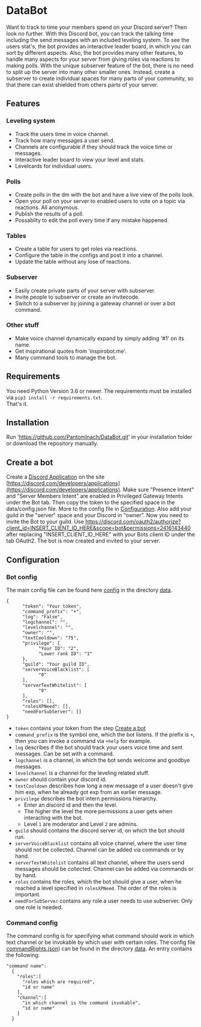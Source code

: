 # DataBot
Want to track to time your members spend on your Discord server?
Then look no further.
With this Discord bot, you can track the talking time including the send messages with an included leveling system.
To see the users stat's, the bot provides an interactive leader board, in which you can sort by different aspects.
Also, the bot provides many other features, to handle many aspects for your server from giving roles via reactions to making polls.
With the unique subserver feature of the bot, there is no need to split up the server into many other smaller ones.
Instead, create a subserver to create individual spaces for many parts of your community, so that there can exist shielded from others parts of your server.

## Features
### Leveling system
- Track the users time in voice channel.
- Track how many messages a user send.
- Channels are configurable if they should track the voice time or messages.
- Interactive leader board to view your level and stats.
- Levelcards for individual users.
### Polls
- Create polls in the dm with the bot and have a live view of the polls look.
- Open your poll on your server to enabled users to vote on a topic via reactions. All anonymous.
- Publish the results of a poll.
- Possablity to edit the poll every time if any mistake happened.
### Tables
- Create a table for users to get roles via reactions.
- Configure the table in the configs and post it into a channel.
- Update the table without any lose of reactions.
### Subserver
- Easily create private parts of your server with subserver.
- Invite people to subserver or create an invitecode.
- Switch to a subserver by joining a gateway channel or over a bot command.
### Other stuff
- Make voice channel dynamically expand by simply adding '#1' on its name.
- Get inspirational quotes from 'inspirobot.me'.
- Many command tools to manage the bot.

## Requirements
You need Python Version 3.6 or newer. 
The requirements must be installed via `pip3 install -r requirements.txt`.  
That's it.

## Installation
Run 'https://github.com/PantomInach/DataBot.git' in your installation folder or download the repository manually.

## Create a bot
Create a [Discord Application](https://discord.com/developers/applications) on the site [https://discord.com/developers/applications](https://discord.com/developers/applications).
Make sure "Presence Intent" and "Server Members Intent" are enabled in Privileged Gateway Intents under the Bot tab.
Then copy the token to the specified space in the data/config.json file.
More to the config file in [Configuration](#Configuration).
Also add your guild in the "server" space and your Discord in "owner".
Now you need to invite the Bot to your guild.
Use https://discord.com/oauth2/authorize?client_id=INSERT_CLIENT_ID_HERE&scope=bot&permissions=2416143440 after replacing "INSERT_CLIENT_ID_HERE" with your Bots client ID under the tab OAuth2.
The bot is now created and invited to your server.

## Configuration
### Bot config
The main config file can be found here [config](https://github.com/PantomInach/DataBot/blob/main/data/config.json) in the directory [data](https://github.com/PantomInach/DataBot/blob/main/data).
```
{
      "token": "Your token",
      "command_prefix": "+",
      "log": "False",
      "logchannel": "",
      "levelchannel": "",
      "owner": "",
      "textCooldown": "75",
      "privilege": {
            "Your ID": "2",
            "Lower rank ID": "1"
      },
      "guild": "Your guild ID",
      "serverVoiceBlacklist": [
            "0"
      ],
      "serverTextWhitelist": [
            "0"
      ],
      "roles": [],
      "rolesXPNeed": [],
      "needForSubServer": []
}
```
- `token` contains your token from the step [Create a bot](#create_a_bot)
- `command_prefix` is the symbol one, which the bot listens. If the prefix is `+`, then you can invoke a command via `+help` for example.
- `log` describes if the bot should track your users voice time and sent messages. Can be set with a command.
- `logchannel` is a channel, in which the bot sends welcome and goodbye messages.
- `levelchannel` is a channel for the leveling related stuff.
- `owner` should contain your discord id.
- `textCooldown` describes how long a new message of a user doesn't give him exp, when he already got exp from an earlier message.
- `privilege` describes the bot intern permissions hierarchy.
   - Enter an discord id and then the level.
   - The higher the level the more permissions a user gets when interacting with the bot.
   - Level `1` are moderator and Level `2` are admins.
- `guild` should contains the discord server id, on which the bot should run.
- `serverVoiceBlacklist` contains all voice channel, where the user time should not be collected. Channel can be added via commands or by hand.
- `serverTextWhitelist` contains all text channel, where the users send messages should be collected. Channel can be added via commands or by hand.
- `roles` contains the roles, which the bot should give a user, when he reached a level specified in `rolesXPNeed`. The order of the roles is important.
- `needForSubServer` contains any role a user needs to use subserver. Only one role is needed.

### Command config
The command config is for specifying what command should work in which text channel or be invokable by which user with certain roles.
The config file [commandRights.json](https://github.com/PantomInach/DataBot/blob/main/data/commandRights.json)) can be found in the directory [data](https://github.com/PantomInach/DataBot/blob/main/data).
An entry contains the following:
```
"command name":
  {
    "roles":[
      "roles which are required",
      "id or name"
    ],
    "channel":[
      "in which channel is the command invokable",
      "id or name"
    ]
  } 
```

